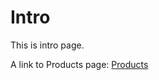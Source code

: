 # Intro

This is intro page.

A link to Products page: [Products](../document-site-home/gmi-cloud/products)